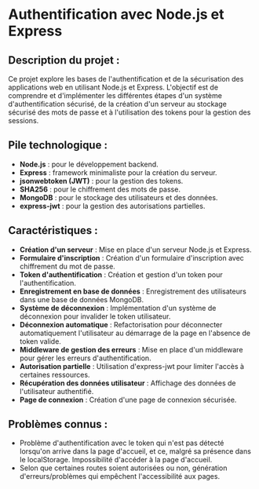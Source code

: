 # Authentification avec Node.js et Express

## Description du projet :

Ce projet explore les bases de l'authentification et de la sécurisation des applications web en utilisant Node.js et Express. L'objectif est de comprendre et d'implémenter les différentes étapes d'un système d'authentification sécurisé, de la création d'un serveur au stockage sécurisé des mots de passe et à l'utilisation des tokens pour la gestion des sessions.

## Pile technologique : 

- **Node.js** : pour le développement backend.
- **Express** : framework minimaliste pour la création du serveur.
- **jsonwebtoken (JWT)** : pour la gestion des tokens.
- **SHA256** : pour le chiffrement des mots de passe.
- **MongoDB** : pour le stockage des utilisateurs et des données.
- **express-jwt** : pour la gestion des autorisations partielles.


## Caractéristiques :

- **Création d'un serveur** : Mise en place d'un serveur Node.js et Express.
- **Formulaire d'inscription** : Création d'un formulaire d'inscription avec chiffrement du mot de passe.
- **Token d'authentification** : Création et gestion d'un token pour l'authentification.
- **Enregistrement en base de données** : Enregistrement des utilisateurs dans une base de données MongoDB.
- **Système de déconnexion** : Implémentation d'un système de déconnexion pour invalider le token utilisateur.
- **Déconnexion automatique** : Refactorisation pour déconnecter automatiquement l'utilisateur au démarrage de la page en l'absence de token valide.
- **Middleware de gestion des erreurs** : Mise en place d'un middleware pour gérer les erreurs d'authentification.
- **Autorisation partielle** : Utilisation d'express-jwt pour limiter l'accès à certaines ressources.
- **Récupération des données utilisateur** : Affichage des données de l'utilisateur authentifié.
- **Page de connexion** : Création d'une page de connexion sécurisée.

## Problèmes connus : 

- Problème d'authentification avec le token qui n'est pas détecté lorsqu'on arrive dans la page d'accueil,
et ce, malgré sa présence dans le localStorage. Impossibilité d'accéder à la page d'accueil.
- Selon que certaines routes soient autorisées ou non, génération d'erreurs/problèmes qui empêchent l'accessibilité aux pages.


